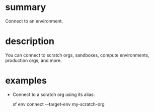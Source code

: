 # summary
  
Connect to an environment.

# description

You can connect to scratch orgs, sandboxes, compute environments, production orgs, and more.

# examples

- Connect to a scratch org using its alias:

  sf env connect --target-env my-scratch-org

